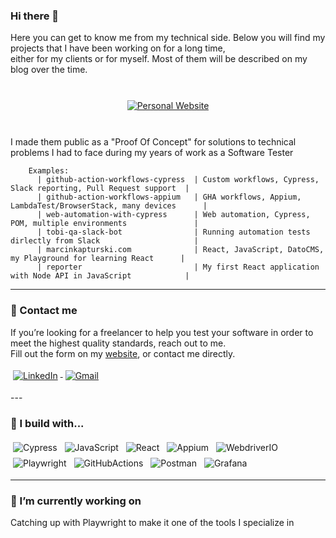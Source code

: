 ### Hi there 👋

Here you can get to know me from my technical side. Below you will find my projects that I have been working on for a long time, <br />
either for my clients or for myself. Most of them will be described on my blog over the time.
<br /><br />
<p align="center">
  <a target="_blank" href="https://marcinkapturski.com">
    <img src="https://img.shields.io/badge/Personal_Website-link_here-blue?style=for-the-badge&logo=React" alt="Personal Website" style="vertical-align:top; margin:10px">
  </a>  
</p>
<br />
I made them public as a "Proof Of Concept" for solutions to technical problems I had to face during my years of work as a Software Tester

```gherkin
    Examples:
      | github-action-workflows-cypress  | Custom workflows, Cypress, Slack reporting, Pull Request support  |
      | github-action-workflows-appium   | GHA workflows, Appium, LambdaTest/BrowserStack, many devices      |
      | web-automation-with-cypress      | Web automation, Cypress, POM, multiple environments               |
      | tobi-qa-slack-bot                | Running automation tests dirlectly from Slack                     |
      | marcinkapturski.com              | React, JavaScript, DatoCMS, my Playground for learning React      |
      | reporter                         | My first React application with Node API in JavaScript            |
```

---

### 📢 Contact me

If you’re looking for a freelancer to help you test your software in order to meet the highest quality standards, reach out to me. <br />
Fill out the form on my <a target="_blank" href="https://marcinkapturski.com">website</a>, or contact me directly.

<p align="left">
  <a href="https://www.linkedin.com/in/marcin-kapturski/">
    <img src="https://img.shields.io/badge/LinkedIn-_-blue?logo=LinkedIn" alt="LinkedIn" style="vertical-align:top; margin:4px">
  </a>

  <a href="mailto:marcin.kapturski.m@gmail.com">
    <img src="https://img.shields.io/badge/Gmail-_-blue?logo=Gmail" alt="Gmail" style="vertical-align:top; margin:4px">
  </a>
</p>
---

### 🚧 I build with...

<p align="left">
    <img src="https://img.shields.io/badge/Cypress-_-blue?logo=Cypress" alt="Cypress" style="vertical-align:top; margin:4px">
    <img src="https://img.shields.io/badge/JavaScript-_-blue?logo=JavaScript" alt="JavaScript" style="vertical-align:top; margin:4px">
    <img src="https://img.shields.io/badge/React-_-blue?logo=React" alt="React" style="vertical-align:top; margin:4px">
    <img src="https://img.shields.io/badge/Appium-_-blue?logo=Appium" alt="Appium" style="vertical-align:top; margin:4px">
    <img src="https://img.shields.io/badge/WebdriverIO-_-blue?logo=WebdriverIO" alt="WebdriverIO" style="vertical-align:top; margin:4px">
    <img src="https://img.shields.io/badge/Playwright-_-blue?logo=Playwright" alt="Playwright" style="vertical-align:top; margin:4px">
    <img src="https://img.shields.io/badge/GitHubActions-_-blue?logo=GitHubActions" alt="GitHubActions" style="vertical-align:top; margin:4px">
    <img src="https://img.shields.io/badge/Postman-_-blue?logo=Postman" alt="Postman" style="vertical-align:top; margin:4px">
    <img src="https://img.shields.io/badge/Grafana-_-blue?logo=Grafana" alt="Grafana" style="vertical-align:top; margin:4px">
</p>

---

### 🌱 I’m currently working on
Catching up with Playwright to make it one of the tools I specialize in
</p>
